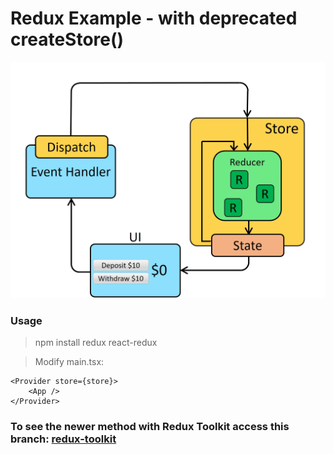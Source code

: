 # Redux Example - with deprecated createStore() 

![redux-gif](./redux-example.gif)

### Usage

> npm install redux react-redux

> Modify main.tsx:

    <Provider store={store}>
        <App />
    </Provider>

### To see the newer method with Redux Toolkit access this branch: [redux-toolkit](https://github.com/jeziel-almeida/redux-tutorial/tree/redux-toolkit)
